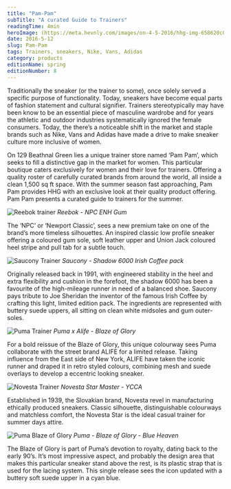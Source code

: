 ```yaml
---
title: "Pam-Pam"
subTitle: "A curated Guide to Trainers"
readingTime: 4min
heroImage: (https://meta.hevnly.com/images/on-4-5-2016/hhg-img-658620c0-4614-45ce-9026-47b9846d0d92.png)
date: 2016-5-12
slug: Pam-Pam
tags: Trainers, sneakers, Nike, Vans, Adidas
category: products
editionName: spring
editionNumber: 8
---
```


Traditionally the sneaker (or the trainer to some), once solely served a specific purpose of functionality. Today, sneakers have become equal parts of fashion statement and cultural signifier. Trainers stereotypically may have been know to be an essential piece of masculine wardrobe and for years the athletic and outdoor industries systematically ignored the female consumers. Today, the there’s a noticeable shift in the market and staple brands such as Nike, Vans and Adidas have made a drive to make sneaker culture more inclusive of women.

On 129 Beathnal Green lies a unique trainer store named ‘Pam Pam’, which seeks to fill a distinctive gap in the market for women. This particular boutique caters exclusively for women and their love for trainers. Offering a quality roster of carefully curated brands from around the world, all inside a clean 1,500 sq ft space. With the summer season fast approaching, Pam Pam provides HHG with an exclusive look at their quality product offering. Pam Pam presents a curated guide to trainers for the summer.

![Reebok trainer](https://meta.hevnly.com/images/on-4-5-2016/hhg-img-7ebb2f4b-06dc-4ed5-a35c-b072a754ae37.png)
*Reebok - NPC ENH Gum*

The ‘NPC’ or ‘Newport Classic’, sees a new premium take on one of the brand’s more timeless silhouettes. An inspired classic low profile sneaker offering a coloured gum sole, soft leather upper and Union Jack coloured heel stripe and pull tab for a subtle touch.

![Saucony Trainer](https://meta.hevnly.com/images/on-4-5-2016/hhg-img-11ad663c-4a9b-48b6-b266-cf39aec0d3d6.png)
*Saucony - Shadow 6000 Irish Coffee pack*

Originally released back in 1991, with engineered stability in the heel and extra flexibility and cushion in the forefoot, the shadow 6000 has been a favourite of the high-mileage runner in need of a balanced shoe. Saucony pays tribute to Joe Sheridan the inventor of the famous Irish Coffee by crafting this light, limited edition pack. The ingredients are represented with buttery suede uppers, all sitting on clean white midsoles and gum outer-soles.

![Puma Trainer](https://meta.hevnly.com/images/on-4-5-2016/hhg-img-9ca988dc-7cb7-4e0f-98a9-9ed2ba3aabf2.png)
*Puma x Alife - Blaze of Glory*

For a bold reissue of the Blaze of Glory, this unique colourway sees Puma collaborate with the street brand ALIFE for a limited release. Taking influence from the East side of New York, ALIFE have taken the iconic runner and draped it in retro styled colours, combining mesh and suede overlays to develop a eccentric looking sneaker.

![Novesta Trainer](https://meta.hevnly.com/images/on-4-5-2016/hhg-img-05a44f77-3bd4-4890-a50c-817599274547.png)
*Novesta Star Master - YCCA*

Established in 1939, the Slovakian brand, Novesta revel in manufacturing ethically produced sneakers. Classic silhouette, distinguishable colourways and matchless comfort, the Novesta Star is the ideal casual trainer for summer days attire.

![Puma Blaze of Glory](https://meta.hevnly.com/images/on-4-5-2016/hhg-img-e2d239e1-1237-4570-9f6a-a2a636a1ed7f.png)
*Puma - Blaze of Glory - Blue Heaven*

The Blaze of Glory is part of Puma’s devotion to royalty, dating back to the early 90’s. It’s most impressive aspect, and probably the design area that makes this particular sneaker stand above the rest, is its plastic strap that is used for the lacing system. This single release sees the icon updated with a buttery soft suede upper in a cyan blue.
